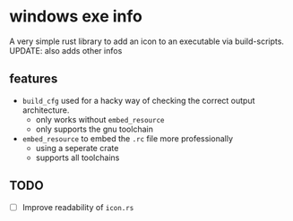 # windows exe info

A very simple rust library to add an icon to an executable via build-scripts.
UPDATE: also adds other infos

## features

- `build_cfg` used for a hacky way of checking the correct output architecture.
  - only works without `embed_resource`
  - only supports the gnu toolchain
- `embed_resource` to embed the `.rc` file more professionally
  - using a seperate crate
  - supports all toolchains

## TODO

- [ ] Improve readability of `icon.rs`
